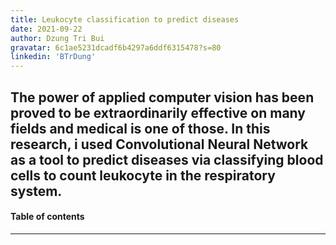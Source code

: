 ```yaml
---
title: Leukocyte classification to predict diseases
date: 2021-09-22
author: Dzung Tri Bui
gravatar: 6c1ae5231dcadf6b4297a6ddf6315478?s=80
linkedin: 'BTrDung'
---
```

The power of applied computer vision has been proved to be extraordinarily effective on many fields and medical is one of those. In this research, i used Convolutional Neural Network as a tool to predict diseases via classifying blood cells to count leukocyte in the respiratory system.
---
#### Table of contents

---
